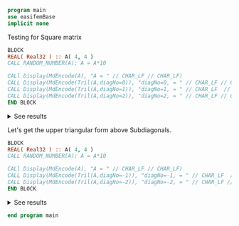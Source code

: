 ```fortran
program main
use easifemBase
implicit none
```

Testing for Square matrix

```fortran
BLOCK
REAL( Real32 ) :: A( 4, 4 )
CALL RANDOM_NUMBER(A); A = A*10

CALl Display(MdEncode(A), "A = " // CHAR_LF // CHAR_LF)
CALL Display(MdEncode(Tril(A,diagNo=0)), "diagNo=0, = " // CHAR_LF // CHAR_LF )
CALL Display(MdEncode(Tril(A,diagNo=1)), "diagNo=1, = " // CHAR_LF  // CHAR_LF)
CALL Display(MdEncode(Tril(A,diagNo=2)), "diagNo=2, = " // CHAR_LF // CHAR_LF )
END BLOCK
```

<details>
<summary>See results</summary>
<div>

A =

|         |        |        |        |
| ------- | ------ | ------ | ------ |
| 7.2777  | 8.6925 | 3.2953 | 9.1375 |
| 9.5344  | 1.8291 | 3.1941 | 2.7707 |
| 0.72276 | 6.2783 | 8.5105 | 1.4668 |
| 0.67118 | 4.1519 | 4.7936 | 4.623  |

diagNo=0, =

|         |        |        |       |
| ------- | ------ | ------ | ----- |
| 7.2777  | 0      | 0      | 0     |
| 9.5344  | 1.8291 | 0      | 0     |
| 0.72276 | 6.2783 | 8.5105 | 0     |
| 0.67118 | 4.1519 | 4.7936 | 4.623 |

diagNo=1, =

|         |        |        |        |
| ------- | ------ | ------ | ------ |
| 7.2777  | 8.6925 | 0      | 0      |
| 9.5344  | 1.8291 | 3.1941 | 0      |
| 0.72276 | 6.2783 | 8.5105 | 1.4668 |
| 0.67118 | 4.1519 | 4.7936 | 4.623  |

diagNo=2, =

|         |        |        |        |
| ------- | ------ | ------ | ------ |
| 7.2777  | 8.6925 | 3.2953 | 0      |
| 9.5344  | 1.8291 | 3.1941 | 2.7707 |
| 0.72276 | 6.2783 | 8.5105 | 1.4668 |
| 0.67118 | 4.1519 | 4.7936 | 4.623  |

</div>
</details>

Let's get the upper triangular form above Subdiagonals.

```fortran
BLOCK
REAL( Real32 ) :: A( 4, 4 )
CALL RANDOM_NUMBER(A); A = A*10

CALl Display(MdEncode(A), "A = " // CHAR_LF // CHAR_LF)
CALL Display(MdEncode(Tril(A,diagNo=-1)), "diagNo=-1, = " // CHAR_LF  // CHAR_LF)
CALL Display(MdEncode(Tril(A,diagNo=-2)), "diagNo=-2, = " // CHAR_LF // CHAR_LF )
END BLOCK
```

<details>
<summary>See results</summary>
<div>

A =

|        |         |        |        |
| ------ | ------- | ------ | ------ |
| 3.4843 | 0.21881 | 7.0136 | 8.6618 |
| 1.1204 | 4.0021  | 8.4773 | 3.9924 |
| 2.6185 | 8.0988  | 6.4968 | 2.7172 |
| 5.5955 | 2.0122  | 7.5929 | 4.431  |

(3,3) diagNo=-1, =

|        |        |        |   |
| ------ | ------ | ------ | - |
| 0      | 0      | 0      | 0 |
| 1.1204 | 0      | 0      | 0 |
| 2.6185 | 8.0988 | 0      | 0 |
| 5.5955 | 2.0122 | 7.5929 | 0 |

(3,3) diagNo=-2, =

|        |        |   |   |
| ------ | ------ | - | - |
| 0      | 0      | 0 | 0 |
| 0      | 0      | 0 | 0 |
| 2.6185 | 0      | 0 | 0 |
| 5.5955 | 2.0122 | 0 | 0 |

</div>
</details>

```fortran
end program main
```
